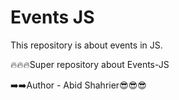 # Events JS

This repository is about events in JS.

🔥🔥🔥Super repository about Events-JS

➡️➡️Author - Abid Shahrier😎😎😎